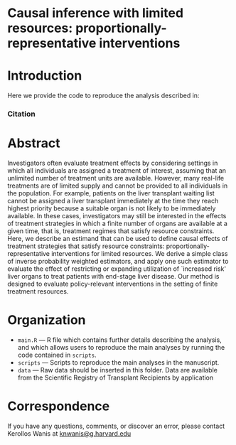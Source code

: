 # Causal inference with limited resources: proportionally-representative interventions
# Introduction
Here we provide the code to reproduce the analysis described in: 

### Citation

> 

# Abstract
Investigators often evaluate treatment effects by considering settings in which all individuals
are assigned a treatment of interest, assuming that an unlimited number of treatment units
are available. However, many real-life treatments are of limited supply and cannot be
provided to all individuals in the population. For example, patients on the liver transplant
waiting list cannot be assigned a liver transplant immediately at the time they reach highest
priority because a suitable organ is not likely to be immediately available. In these cases,
investigators may still be interested in the effects of treatment strategies in which a finite
number of organs are available at a given time, that is, treatment regimes that satisfy
resource constraints. Here, we describe an estimand that can be used to define causal
effects of treatment strategies that satisfy resource constraints: proportionally-representative
interventions for limited resources. We derive a simple class of inverse probability weighted
estimators, and apply one such estimator to evaluate the effect of restricting or expanding
utilization of `increased risk' liver organs to treat patients with end-stage liver disease. Our
method is designed to evaluate policy-relevant interventions in the setting of finite treatment
resources.

# Organization
- `main.R` — R file which contains further details describing the analysis, and which allows users to reproduce the main analyses by running the code contained in `scripts`.
- `scripts`  — Scripts to reproduce the main analyses in the manuscript.
- `data`  — Raw data should be inserted in this folder. Data are available from the Scientific Registry of Transplant Recipients by application

# Correspondence
If you have any questions, comments, or discover an error, please contact Kerollos Wanis at knwanis@g.harvard.edu
